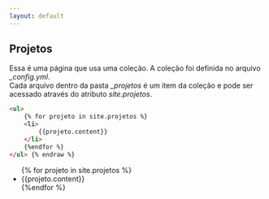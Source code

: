 ```yaml
---
layout: default
---
```


<h2>Projetos</h2>

<div>
  Essa é uma página que usa uma coleção. A coleção foi definida no arquivo <i>_config.yml</i>.<br/>
  Cada arquivo dentro da pasta <i>_projetos</i> é um item da coleção e pode ser acessado através do atributo <i>site.projetos</i>.
</div>

``` html {% raw %}
<ul>
    {% for projeto in site.projetos %}
    <li>
        {{projeto.content}}
    </li>
    {%endfor %}
</ul> {% endraw %} 
```

<ul>
    {% for projeto in site.projetos %}
    <li>
        {{projeto.content}}
    </li>
    {%endfor %}
</ul>
